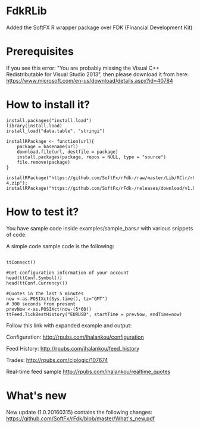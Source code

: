 # FdkRLib
Added the SoftFX R wrapper package over FDK (Financial Development Kit)

# Prerequisites
If you see this error: "You are probably missing the Visual C++ Redistributable for Visual Studio 2013", then please download it from here:
https://www.microsoft.com/en-us/download/details.aspx?id=40784

# How to install it?
```
install.packages("install.load")
library(install.load)
install_load("data.table", "stringi")

installRPackage <- function(url){
	package = basename(url)
    download.file(url, destfile = package)
	install.packages(package, repos = NULL, type = "source")
	file.remove(package)
}

installRPackage("https://github.com/SoftFx/rFdk-/raw/master/Lib/RClr/rClr_0.7-4.zip");
installRPackage("https://github.com/SoftFx/rFdk-/releases/download/v1.0.0/rFdk.zip");
```

# How to test it?
You have sample code inside examples/sample_bars.r with various snippets of code. 

A simple code sample code is the following:
```

ttConnect()

#Get configuration information of your account
head(ttConf.Symbol())
head(ttConf.Currency())

#Quotes in the last 5 minutes
now <-as.POSIXct(Sys.time(), tz="GMT")
# 300 seconds from present
prevNow <-as.POSIXct(now-(5*60))
ttFeed.TickBestHistory("EURUSD", startTime = prevNow, endTime=now)
```
Follow this link with expanded example and output:

Configuration:
http://rpubs.com/ihalankou/configuration

Feed History:
http://rpubs.com/ihalankou/feed_history

Trades:
http://rpubs.com/ciplogic/107674

Real-time feed sample
http://rpubs.com/ihalankou/realtime_quotes

# What's new
New update (1.0.20160315) contains the following changes:
https://github.com/SoftFx/rFdk/blob/master/What's_new.pdf

 
